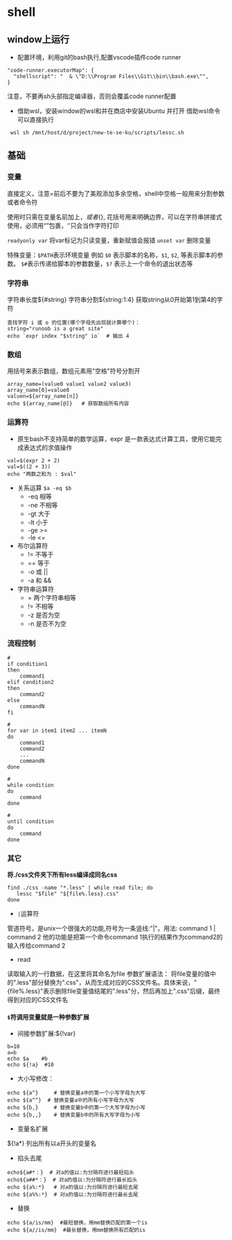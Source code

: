 # shell

## window上运行
- 配置环境，利用git的bash执行,配置vscode插件code runner
```shell
"code-runner.executorMap": {
  "shellscript": "  & \"D:\\Program Files\\Git\\bin\\bash.exe\"",
}
```
注意，不要再sh头部指定编译器，否则会覆盖code runner配置

- 借助wsl，安装window的wsl和并在商店中安装Ubuntu 并打开
借助wsl命令可以直接执行
```shell
 wsl sh /mnt/host/d/project/new-te-se-ku/scripts/lessc.sh
```

## 基础

### 变量
直接定义，注意=前后不要为了美观添加多余空格，shell中空格一般用来分割参数或者命令符

使用时只需在变量名前加上$，或者${}, 花括号用来明确边界，可以在字符串拼接式使用，必须用“”包裹，‘’只会当作字符打印

`readyonly var`   将var标记为只读变量，重新赋值会报错
`unset var`   删除变量

特殊变量：`$PATH`表示环境变量
例如 `$0` 表示脚本的名称，`$1`, `$2`, 等表示脚本的参数。
`$#`表示传递给脚本的参数数量，`$?` 表示上一个命令的退出状态等

### 字符串

字符串长度${#string}
字符串分割${string:1:4}  获取string从0开始第1到第4的字符
```shell
查找字符 i 或 o 的位置(哪个字母先出现就计算哪个)：
string="runoob is a great site"
echo `expr index "$string" io`  # 输出 4
```

### 数组
用括号来表示数组，数组元素用"空格"符号分割开
```shell
array_name=(value0 value1 value2 value3)
array_name[0]=value0
valuen=${array_name[n]}
echo ${array_name[@]}   # 获取数组所有内容
```

### 运算符
- 原生bash不支持简单的数学运算，expr 是一款表达式计算工具，使用它能完成表达式的求值操作
```shell
val=$(expr 2 + 2)
val=$((2 + 3))
echo "两数之和为 : $val"
```
- 关系运算 ` $a -eq $b `
  - -eq  相等
  - -ne 不相等
  - -gt 大于
  - -lt 小于
  - -ge  >=
  - -le <=
- 布尔运算符
  - != 不等于
  - == 等于
  - -o 或 ||
  - -a 和 &&
- 字符串运算符
  - = 两个字符串相等
  - != 不相等
  - -z 是否为空
  - -n 是否不为空

### 流程控制
```shell
#
if condition1
then
    command1
elif condition2 
then 
    command2
else
    commandN
fi

#
for var in item1 item2 ... itemN
do
    command1
    command2
    ...
    commandN
done

#
while condition
do
    command
done

#
until condition
do
    command
done

```

### 其它
**将./css文件夹下所有less编译成同名css**
```shell
find ./css -name "*.less" | while read file; do
   lessc "$file" "${file%.less}.css"
done
```
- `|`运算符

管道符号，是unix一个很强大的功能,符号为一条竖线:"|"。用法:
command 1 | command 2
他的功能是把第一个命令command 1执行的结果作为command2的输入传给command 2

- read

读取输入的一行数据，在这里将其命名为file
参数扩展语法：
将file变量的值中的".less"部分替换为".css"，从而生成对应的CSS文件名。具体来说，"{file%.less}"表示删除file变量值结尾的".less"分，然后再加上".css"后缀，最终得到对应的CSS文件名

#### `$`符调用变量就是一种参数扩展

- 间接参数扩展:${!var}   
```shell
b=10
a=b
echo $a    #b
echo ${!a}  #10
```
- 大小写修改：

```shell
echo ${a^}     # 替换变量a中的第一个小写字母为大写
echo ${a^^}  # 替换变量a中的所有小写字母为大写
echo ${b,}     # 替换变量b中的第一个大写字母为小写
echo ${b,,}    # 替换变量b中的所有大写字母为小写
```

- 变量名扩展

${!a*} 列出所有以a开头的变量名

- 掐头去尾

```shell
echo${a#*：}  # 对a的值以:为分隔符进行最短掐头
echo${a##*：}  # 对a的值以:为分隔符进行最长掐头
echo ${a%:*}   # 对a的值以:为分隔符进行最短去尾
echo ${a%%:*}  # 对a的值以:为分隔符进行最长去尾
```

- 替换

```shell
echo ${a/is/mm}  #最短替换，用mm替换匹配的第一个is
echo ${a//is/mm}  #最长替换，用mm替换所有匹配的is
```






